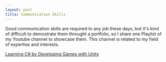 ```yaml
---
layout: post
title: Communication Skills
---
```


Good communication skills are required to any job these days, but it's kind of difficult to demostrate them throught a portfolio, so I share one Playlist of my Youtube channel to showcase them. This channel is related to my field of expertise and interests.

[Learning C# by Developing Games with Unity][yotube-playlist]

[yotube-playlist]: https://www.youtube.com/watch?v=gO3DpVAWbcU&list=PLH524I4mqWNV_f6MugYDHKyQNwjzNZF94